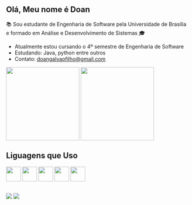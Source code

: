 ## Olá, Meu nome é Doan   
📚 Sou estudante de Engenharia de Software pela Universidade de Brasília e 
formado em Análise e Desenvolvimento de Sistemas 🎓

- Atualmente estou cursando o 4º semestre de Engenharia de Software 
- Estudando: Java, python entre outros 
- Contato: doangalvaofilho@gmail.com

<div> 
<img align="center" height = "200cm" src = "https://github-readme-stats.vercel.app/api?username=FilhoDoan&show_icons=true&theme=dark&include_all_commits=true&count_private=true&icon_color=939&ring_color=939&custom_title=Status"/>
<img align="center" height = "200cm" src ="https://github-readme-stats.vercel.app/api/top-langs/?username=FilhoDoan&layout=default&langs_count=16&theme=dark&show_owner=true&custom_title=Linguagens"/>
</div>

## Liguagens que Uso 
<div>
  
  <img height="40" width="40" src="https://cdn.jsdelivr.net/gh/devicons/devicon/icons/html5/html5-original.svg" />
  <img height="40" width="40" src="https://cdn.jsdelivr.net/gh/devicons/devicon/icons/css3/css3-original.svg" />
  <img height="40" width="40"src="https://cdn.jsdelivr.net/gh/devicons/devicon/icons/javascript/javascript-original.svg" />
  <img height="40" width="40" src="https://cdn.jsdelivr.net/gh/devicons/devicon/icons/java/java-original.svg" />
  <img height="40" width="40" src="https://cdn.jsdelivr.net/gh/devicons/devicon/icons/python/python-original.svg" />
  
<div/>

##
  
<div>
<a href = "https://www.instagram.com/doan_filhoo" target="blank"> <img src ="https://img.shields.io/badge/Instagram-E4405F?style=for-the-badge&logo=instagram&logoColor=white"></a>
<a href = > <img src ="https://img.shields.io/badge/LinkedIn-0077B5?style=for-the-badge&logo=linkedin&logoColor=white"></a>  
  
</div>



  








